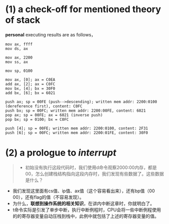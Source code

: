 # (1) a check-off for mentioned theory of stack
**personal** executing results are as follows，
```assembly
mov ax, ffff
mov ds, ax

mov ax, 2200
mov ss, ax

mov sp, 0100

mov ax, [0]; ax = C0EA
add ax, [2]; ax = C0FC
mov bx, [4]; bx = 30F0
add bx, [6]; bx = 6021

push ax; sp = 00FE (push-->descending); written mem addr: 2200:0100 (dereference first), content: C0FC
push bx; sp = 00FC; written mem addr: 2200:00FE, content: 6021
pop ax; sp = 00FE; ax = 6021 (inverse push) 
pop bx; sp = 0100; bx = C0FC

push [4]; sp = 00FE; written mem addr: 2200:0100, content: 2F31
push [6]; sp = 00FC; written mem addr: 2200:01FE, content: 30F0
```
# (2) a prologue to *interrupt*
> - 初始没有执行这段代码时，我们使用d命令观察2000:00内存，都是00，怎么创建栈结构指向这段内存时，我们发现有些数据了。这些数据是什么？
  - 我们发现这里面有cs值、ip值、ax值（这个容易看出来），还有bp值（00 00），还有flag的值（不容易发现）。
  - 为什么，**联想到操作系统的相关知识**，在讲内中断这章时，你就明白了。
  - t命令实际是引发了单步中断，执行中断例程时，CPU会将一些中断例程使用的的寄存器变量自动压栈到栈中，此例中就包括了上述的寄存器变量的值。
